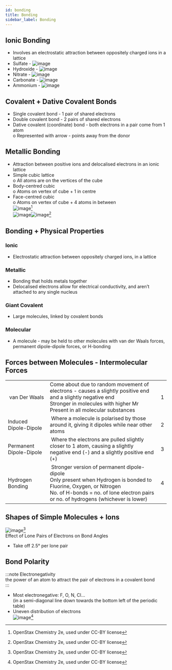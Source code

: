 ```yaml
---
id: bonding
title: Bonding
sidebar_label: Bonding
---
```


## Ionic Bonding  
- Involves an electrostatic attraction between oppositely charged ions in a lattice  
- Sulfate - ![image](https://user-images.githubusercontent.com/74820599/111040812-e0361400-842c-11eb-8b28-b47f8771dae8.png)  
- Hydroxide - ![image](https://user-images.githubusercontent.com/74820599/111040822-eb893f80-842c-11eb-997a-166be9f4eddb.png)  
- Nitrate - ![image](https://user-images.githubusercontent.com/74820599/111040830-f93ec500-842c-11eb-92b5-7c94e4e465d0.png)  
- Carbonate - ![image](https://user-images.githubusercontent.com/74820599/111040838-03f95a00-842d-11eb-8d36-ce3fc9e122ab.png)  
- Ammonium - ![image](https://user-images.githubusercontent.com/74820599/111040846-0f4c8580-842d-11eb-85d7-03442b66bf3a.png)  
## Covalent + Dative Covalent Bonds  
- Single covalent bond - 1 pair of shared electrons  
- Double covalent bond - 2 pairs of shared electrons  
- Dative covalent (coordinate) bond - both electrons in a pair come from 1 atom  
o Represented with arrow - points away from the donor  
## Metallic Bonding  
- Attraction between positive ions and delocalised electrons in an ionic lattice  
- Simple cubic lattice  
  o All atoms are on the vertices of the cube  
- Body-centred cubic  
  o Atoms on vertex of cube + 1 in centre  
- Face-centred cubic  
  o Atoms on vertex of cube + 4 atoms in between  
![image](https://user-images.githubusercontent.com/74820599/111060711-fb3d6e00-8496-11eb-967b-631b6660e1e9.png)[^1]  
![image](https://user-images.githubusercontent.com/74820599/111060739-1dcf8700-8497-11eb-82a2-9a51f0d7541d.png)![image](https://user-images.githubusercontent.com/74820599/111060740-245dfe80-8497-11eb-86cc-2dfbc8b41ad1.png)[^2]  

## Bonding + Physical Properties  
### Ionic  
- Electrostatic attraction between oppositely charged ions, in a lattice  
### Metallic  
- Bonding that holds metals together  
- Delocalised electrons allow for electrical conductivity, and aren’t attached to any single nucleus  
### Giant Covalent  
- Large molecules, linked by covalent bonds  
### Molecular  
- A molecule - may be held to other molecules with van der Waals forces, permanent dipole-dipole forces, or H-bonding  

## Forces between Molecules - Intermolecular Forces  
<table>
<tbody>
<tr>
<td>&nbsp;van Der Waals</td>
<td>Come about due to random movement of electrons - causes a slightly positive end and a slightly negative end<br />Stronger in molecules with higher Mr<br />Present in all molecular substances&nbsp;</td>
<td>&nbsp;1</td>
</tr>
<tr>
<td>Induced Dipole-Dipole&nbsp;</td>
<td>&nbsp;Where a molecule is polarised by those around it, giving it dipoles while near other atoms</td>
<td>&nbsp;2</td>
</tr>
<tr>
<td>Permanent Dipole-Dipole&nbsp;</td>
<td>&nbsp;Where the electrons are pulled slightly closer to 1 atom, causing a slightly negative end (-) and a slightly positive end (+)</td>
<td>&nbsp;3</td>
</tr>
<tr>
<td>Hydrogen Bonding</td>
<td>&nbsp;Stronger version of permanent dipole-dipole<br />Only present when Hydrogen is bonded to Fluorine, Oxygen, or Nitrogen<br />No. of H-bonds = no. of lone electron pairs or no. of hydrogens (whichever is lower)</td>
<td>&nbsp;4</td>
</tr>
</tbody>
</table>

## Shapes of Simple Molecules + Ions  
![image](https://user-images.githubusercontent.com/74820599/111061359-de0a9e80-849a-11eb-891f-33659b242922.png)[^3]  
Effect of Lone Pairs of Electrons on Bond Angles  
- Take off 2.5° per lone pair  

## Bond Polarity  
:::note Electronegativity  
the power of an atom to attract the pair of electrons in a covalent bond  
:::  
- Most electronegative: F, O, N, Cl…  
(in a semi-diagonal line down towards the bottom left of the periodic table)  
- Uneven distribution of electrons  
![image](https://user-images.githubusercontent.com/74820599/111061421-4194cc00-849b-11eb-835a-4071b64d4f1b.png)[^4]  






[^1]: OpenStax Chemistry 2e, used under CC-BY license
[^2]: OpenStax Chemistry 2e, used under CC-BY license
[^3]: OpenStax Chemistry 2e, used under CC-BY license
[^4]: OpenStax Chemistry 2e, used under CC-BY license
